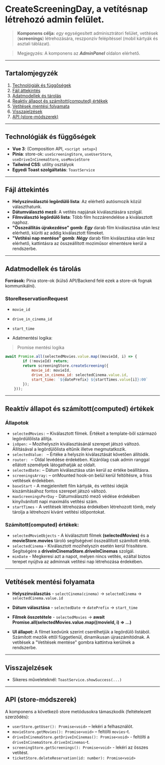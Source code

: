 # CreateScreeningDay, a vetítésnap létrehozó admin felület.

> **Komponens célja:** *egy* egységesített adminisztrátori felület, vetítések (**screenings**) létrehozására, reszponzív felépítéssel (mobil kártyák és asztali táblázat).

> Megjegyzés: A komponens az ***AdminPanel*** oldalon elérhető.
---

## Tartalomjegyzék

1. [Technológiák és függőségek](#technológiák-és-függőségek)
2. [Fájl áttekintés](#fájl-áttekintés)
3. [Adatmodellek és tárolás](#adatmodellek-és-tárolás)
4. [Reaktív állapot és számított(computed) értékek](#reaktív-állapot-és-számítottcomputed-értékek)
5. [Vetítések mentési folyamata](#vetítések-mentési-folyamata)
6. [Visszajelzések](#visszajelzések)
7. [API (store-módszerek)](#api-store-módszerek)

---

## Technológiák és függőségek
* **Vue 3**: (Composition API, `<script setup>`)
* **Pinia**: store-ok: `useScreeningStore`, `useUserStore`, `useDriveInCinemaStore`, `useMovieStore`
* **Tailwind CSS**: utility osztályok
* **Egyedi Toast szolgáltatás**: `ToastService`

---

## Fájl áttekintés

* **Helyszínválasztó legördülő lista**: Az elérhető autósmozik közül választhatunk.
* **Dátumválasztó mező**: A vetítés napjának kiválasztására szolgál.
* **Filmválasztó legördülő lista**: Több film hozzárendelése a kiválasztott naphoz.
* **"Összeállítás újrakezdése" gomb**: ***Egy*** darab film kiválasztása után lesz elérhető, kiüríti az addig kiválasztott filmeket.
* **"Vetítési nap mentése" gomb**: ***Négy*** darab film kiválasztása után lesz elérhető, kattintásra az összeállított moziműsor elmentésre kerül a rendszerbe.

---

## Adatmodellek és tárolás

**Források:** Pinia store-ok (külső API/Backend felé ezek a store-ok fognak kommunikálni).

### StoreReservationRequest
* `movie_id`
* `drive_in_cinema_id`
* `start_time`

* Adatmentési logika:
> Promise mentési logika
```js
await Promise.all(selectedMovies.value.map((movieId, i) => {
        if (!movieId) return;
        return screeningStore.createScreening({
            movie_id: movieId,
            drive_in_cinema_id: selectedCinema.value.id,
            start_time: `${datePrefix} ${startTimes.value[i]}:00`
        });
    }));
```

---

## Reaktív állapot és számított(computed) értékek
### Állapotok
* `selectedMovies:` – Kiválasztott filmek. Értékeit a template-ből származó legördülőlista állítja.
* `isOpen:` – Mozihelyszín kiválasztásánál szerepet játszó változó. Állításával a legördülőlista eltűnik illetve megmutatkozik.
* `selectedValue: ` – Értéke a helyszín kiválasztását követően állítódik.
* `router: ` – Oldal levédése érdekében. Kizárólag csak admin ranggal ellátott személyek látogathatják az oldalt.
* `selectedDate:` – Dátum kiválasztása után kerül az értéke beállításra.
* `screeningsArray:` – onMounted hook-on belül kerül feltöltésre, a friss vetítések érdekében.
* `baseStart` - A megjelenített film kártyák, és vetítési idejük kiszámításához fontos szerepet játszó változó.
* `maxScreeningsPerDay` - Dátumválasztó mező védése érdekében kinyílvánított napi maximális vetítési szám.
* `startTimes` - A vetítések létrehozása érdekében létrehozott tömb, mely tárolja a létrehozni kívánt vetítési időpontokat.

### Számított(computed) értékek:
* `selectedMovieObjects` - A kiválasztott filmek **(selectedMovies)** és a **movieStore.movies** tároló segítségével összeállított számított érték.
* `selectedCinema` - Kiválasztott mozihelyszín esetén kerül frissítésre. Segítségére a **driveInCinemaStore.driveInCinemas** szolgál.
* `minDate` - Megkeresi azt a napot, melyen nincs vetítés, ezáltal biztos terepet nyújtva az adminnak vetítési nap létrehozása érdekében.

---

## Vetítések mentési folyamata

* **Helyszínválasztás** - `selectCinema(cinema)` -> `selectedCinema` -> `selectedCinema.value.id`
* **Dátum választása** - `selectedDate` -> `datePrefix` -> `start_time` 
* **Filmek összetétele** - `selectedMovies` -> **await Promise.all(selectedMovies.value.map((movieId, i) => ...)**

* **UI állapot:** A filmet kedvünk szerint cserélhetjük a legördülő listából. Számított mezőik ettől függetlenül, dinamikusan újraszámítódnak. A vetítések a "Vetítések mentése" gombra kattintva kerülnek a rendszerbe.

---

## Visszajelzések

* Sikeres műveleteknél: `ToastService.showSuccess(...)`

---

## API (store-módszerek)

A komponens a következő store metódusokra támaszkodik (feltételezett szerződés):

* `userStore.getUser(): Promise<void>` – lekéri a felhasználót.
* `movieStore.getMovies(): Promise<void>` – feltölti `movies`-t.
* `driveInCinemaStore.getDriveInCinemas(): Promise<void>` - feltölti a `driveInCinemaStore.driveInCinemas`-t.
* `screeningStore.getScreenings(): Promise<void>` - lekéri az összes vetítést.
* `ticketStore.deleteReservation(id: number): Promise<void>`

